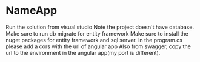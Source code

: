 # NameApp
Run the solution from visual studio
Note the project doesn't have database. Make sure to run db migrate for entity framework
Make sure to install the nuget packages for entity framework and sql server.
In the program.cs please add a cors with the url of angular app
Also from swagger, copy the url to the environment in the angular app(my port is different).
